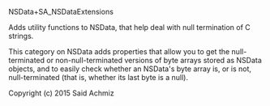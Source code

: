 NSData+SA_NSDataExtensions

Adds utility functions to NSData, that help deal with null termination of C strings.

This category on NSData adds properties that allow you to get the null-terminated or non-null-terminated versions of byte arrays stored as NSData objects, and to easily check whether an NSData's byte array is, or is not, null-terminated (that is, whether its last byte is a null).

Copyright (c) 2015 Said Achmiz
